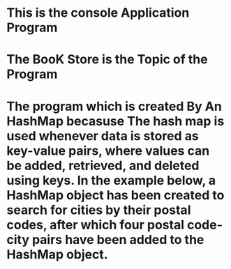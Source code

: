 # This is the console Application Program
# The BooK Store is the Topic of the Program




# The program which is created By An HashMap becasuse The hash map is used whenever data is stored as key-value pairs, where values can be added, retrieved, and deleted using keys. In the example below, a HashMap object has been created to search for cities by their postal codes, after which four postal code-city pairs have been added to the HashMap object.
